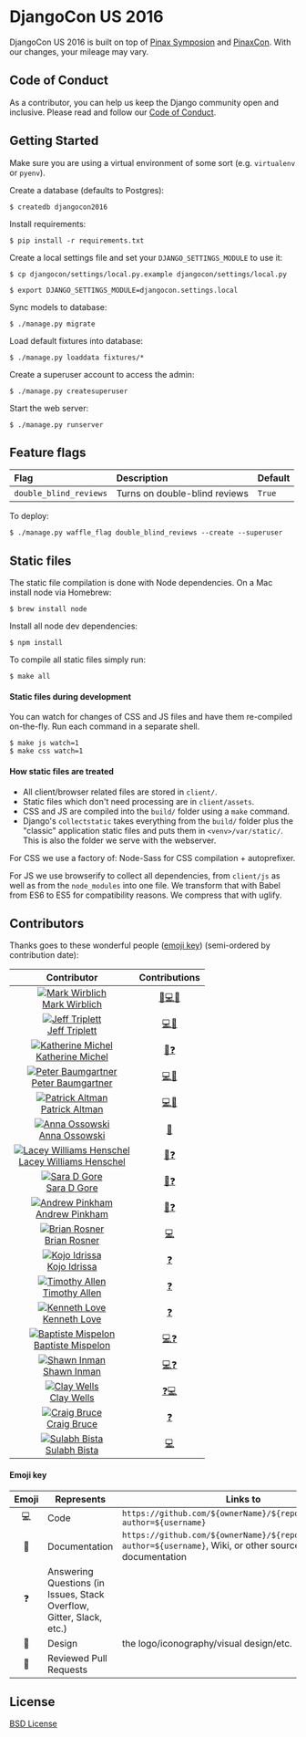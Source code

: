 DjangoCon US 2016
=================

DjangoCon US 2016 is built on top of [Pinax Symposion](https://github.com/pinax/symposion) and [PinaxCon](https://github.com/pinax/PinaxCon). With our changes, your mileage may vary.


Code of Conduct
---------------

As a contributor, you can help us keep the Django community open and inclusive.
Please read and follow our [Code of Conduct](https://www.djangoproject.com/conduct/).


Getting Started
----------------

Make sure you are using a virtual environment of some sort (e.g. `virtualenv` or
`pyenv`).

Create a database (defaults to Postgres):

    $ createdb djangocon2016

Install requirements:

    $ pip install -r requirements.txt

Create a local settings file and set your `DJANGO_SETTINGS_MODULE` to use it:

    $ cp djangocon/settings/local.py.example djangocon/settings/local.py

    $ export DJANGO_SETTINGS_MODULE=djangocon.settings.local

Sync models to database:

    $ ./manage.py migrate

Load default fixtures into database:

    $ ./manage.py loaddata fixtures/*

Create a superuser account to access the admin:

    $ ./manage.py createsuperuser

Start the web server:

    $ ./manage.py runserver


Feature flags
-------------

Flag | Description | Default
:--- | :--- | :---
`double_blind_reviews` | Turns on double-blind reviews | `True`

To deploy:

    $ ./manage.py waffle_flag double_blind_reviews --create --superuser


Static files
------------

The static file compilation is done with Node dependencies. On a Mac install
node via Homebrew:

    $ brew install node

Install all node dev dependencies:

    $ npm install

To compile all static files simply run:

    $ make all

#### Static files during development

You can watch for changes of CSS and JS files and have them re-compiled
on-the-fly. Run each command in a separate shell.

    $ make js watch=1
    $ make css watch=1

#### How static files are treated

* All client/browser related files are stored in `client/`.
* Static files which don't need processing are in `client/assets`.
* CSS and JS  are compiled into the `build/` folder using a `make` command.
* Django's `collectstatic` takes everything from the `build/` folder plus
  the "classic" application static files and puts them in `<venv>/var/static/`.
  This is also the folder we serve with the webserver.

For CSS we use a factory of: Node-Sass for CSS compilation + autoprefixer.

For JS we use browserify to collect all dependencies, from `client/js` as well
as from the `node_modules` into one file. We transform that with Babel from ES6
to ES5 for compatibility reasons. We compress that with uglify.


Contributors
---------------

Thanks goes to these wonderful people ([emoji key](#emoji-key)) (semi-ordered by contribution date):

Contributor | Contributions
:---: | :---:
[![Mark Wirblich](https://avatars.githubusercontent.com/u/11863?v=3&s=100)<br />Mark Wirblich](https://github.com/mightym) | [🎨💻📖](https://github.com/djangocon/2016.djangocon.us/commits?author=mightym)
[![Jeff Triplett](https://avatars.githubusercontent.com/u/50527?v=3&s=100)<br />Jeff Triplett](https://github.com/jefftriplett) | [💻📖](https://github.com/djangocon/2016.djangocon.us/commits?author=jefftriplett)
[![Katherine Michel](https://avatars.githubusercontent.com/u/4193054?v=3&s=100)<br />Katherine Michel](https://github.com/KatherineMichel) | [📖❓](https://github.com/djangocon/2016.djangocon.us/commits?author=KatherineMichel)
[![Peter Baumgartner](https://avatars.githubusercontent.com/u/319156?v=3&s=100)<br />Peter Baumgartner](https://github.com/ipmb) | [💻📖](https://github.com/djangocon/2016.djangocon.us/commits?author=ipmb)
[![Patrick Altman](https://avatars.githubusercontent.com/u/1192?v=3&s=100)<br />Patrick Altman](https://github.com/paltman) | [💻📖](https://github.com/djangocon/2016.djangocon.us/commits?author=paltman)
[![Anna Ossowski](https://avatars.githubusercontent.com/u/8700795?v=3&s=100)<br />Anna Ossowski](https://github.com/ossanna16) | [📖](https://github.com/djangocon/2016.djangocon.us/commits?author=ossanna16)
[![Lacey Williams Henschel](https://avatars.githubusercontent.com/u/2286304?v=3&s=100)<br />Lacey Williams Henschel](https://github.com/williln) | [📖❓](https://github.com/djangocon/2016.djangocon.us/commits?author=williln)
[![Sara D Gore](https://avatars.githubusercontent.com/u/2285473?v=3&s=100)<br />Sara D Gore](https://github.com/SaraDGore) | [📖❓](https://github.com/djangocon/2016.djangocon.us/commits?author=SaraDGore)
[![Andrew Pinkham](https://avatars.githubusercontent.com/u/2659203?v=3&s=100)<br />Andrew Pinkham](https://github.com/jambonrose) | [📖❓](https://github.com/djangocon/2016.djangocon.us/commits?author=jambonrose)
[![Brian Rosner](https://avatars.githubusercontent.com/u/124?v=3&s=100)<br />Brian Rosner](https://github.com/brosner) | [💻](https://github.com/djangocon/2016.djangocon.us/commits?author=brosner)
[![Kojo Idrissa](https://avatars.githubusercontent.com/u/5251109?v=3&s=100)<br />Kojo Idrissa](https://github.com/kojoidrissa) | [❓](https://github.com/djangocon/2016.djangocon.us/commits?author=kojoidrissa)
[![Timothy Allen](https://avatars.githubusercontent.com/u/68164?v=3&s=100)<br />Timothy Allen](https://github.com/FlipperPA) | [❓](https://github.com/djangocon/2016.djangocon.us/commits?author=FlipperPA)
[![Kenneth Love](https://avatars.githubusercontent.com/u/11908?v=3&s=100)<br />Kenneth Love](https://github.com/kennethlove) | [❓](https://github.com/djangocon/2016.djangocon.us/commits?author=kennethlove)
[![Baptiste Mispelon](https://avatars.githubusercontent.com/u/6345?v=3&s=100)<br />Baptiste Mispelon](https://github.com/bmispelon) | [💻❓](https://github.com/djangocon/2016.djangocon.us/commits?author=bmispelon)
[![Shawn Inman](https://avatars.githubusercontent.com/u/216237?v=3&s=100)<br />Shawn Inman](https://github.com/shawninman) | [💻❓](https://github.com/djangocon/2016.djangocon.us/commits?author=shawninman)
[![Clay Wells](https://avatars.githubusercontent.com/u/812026?v=3&s=100)<br />Clay Wells](https://github.com/clayball) | [❓💻](https://github.com/djangocon/2016.djangocon.us/commits?author=clayball)
[![Craig Bruce](https://avatars.githubusercontent.com/u/1503648?v=3&s=100)<br />Craig Bruce](https://github.com/craigbruce) | [❓](https://github.com/djangocon/2016.djangocon.us/commits?author=craigbruce)
[![Sulabh Bista](https://avatars.githubusercontent.com/u/109486?v=3&s=100)<br />Sulabh Bista](https://github.com/sul4bh) | [💻](https://github.com/djangocon/2016.djangocon.us/commits?author=sul4bh)

#### Emoji key

Emoji | Represents | Links to
:---: | --- | ---
💻 | Code | `https://github.com/${ownerName}/${repoName}/commits?author=${username}`
📖 | Documentation | `https://github.com/${ownerName}/${repoName}/commits?author=${username}`, Wiki, or other source of documentation
❓ | Answering Questions (in Issues, Stack Overflow, Gitter, Slack, etc.)
🎨 | Design | the logo/iconography/visual design/etc.
👀 | Reviewed Pull Requests


License
---------------

[BSD License](LICENSE)

